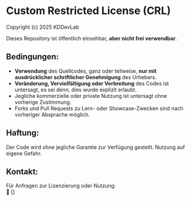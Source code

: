 # Custom Restricted License (CRL)

Copyright (c) 2025 KDDevLab

Dieses Repository ist öffentlich einsehbar, **aber nicht frei verwendbar**.

## Bedingungen:
- **Verwendung** des Quellcodes, ganz oder teilweise, **nur mit ausdrücklicher schriftlicher Genehmigung** des Urhebers.
- **Veränderung, Vervielfältigung oder Verbreitung** des Codes ist untersagt, es sei denn, dies wurde explizit erlaubt.
- Jegliche kommerzielle oder private Nutzung ist untersagt ohne vorherige Zustimmung.
- Forks und Pull Requests zu Lern- oder Showcase-Zwecken sind nach vorheriger Absprache möglich.

## Haftung:
Der Code wird ohne jegliche Garantie zur Verfügung gestellt. Nutzung auf eigene Gefahr.

## Kontakt:
Für Anfragen zur Lizenzierung oder Nutzung:  
📧 []

